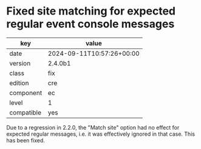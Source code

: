 [//]: # (werk v2)
# Fixed site matching for expected regular event console messages

key        | value
---------- | ---
date       | 2024-09-11T10:57:26+00:00
version    | 2.4.0b1
class      | fix
edition    | cre
component  | ec
level      | 1
compatible | yes

Due to a regression in 2.2.0, the "Match site" option had no effect for
expected regular messages, i.e. it was effectively ignored in that case.
This has been fixed.
